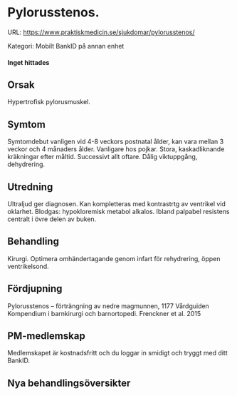 # Pylorusstenos.

URL: https://www.praktiskmedicin.se/sjukdomar/pylorusstenos/



Kategori: Mobilt BankID på annan enhet

#### Inget hittades

## Orsak

Hypertrofisk pylorusmuskel.

## Symtom

Symtomdebut vanligen vid 4­-8 veckors postnatal ålder, kan vara mellan 3 veckor och 4 månaders ålder. Vanligare hos pojkar. Stora, kaskadliknande kräkningar efter måltid. Successivt allt oftare. Dålig viktuppgång, dehydrering.

## Utredning

Ultraljud ger diagnosen. Kan kompletteras med kontrastrtg av ventrikel vid oklarhet. Blodgas: hypokloremisk metabol alkalos. Ibland palpabel resistens centralt i övre delen av buken.

## Behandling

Kirurgi. Optimera omhändertagande genom infart för rehydrering, öppen ventrikelsond.

## Fördjupning

Pylorusstenos – förträngning av nedre magmunnen, 1177 Vårdguiden
Kompendium i barnkirurgi och barnortopedi. Frenckner et al. 2015

## PM-medlemskap

Medlemskapet är kostnadsfritt och du loggar in smidigt och tryggt med ditt BankID.

## Nya behandlingsöversikter

